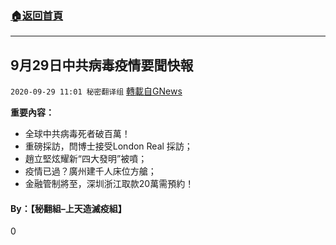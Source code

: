 ###  [:house:返回首頁](https://github.com/ourhimalayas/txt)
---

## 9月29日中共病毒疫情要聞快報
`2020-09-29 11:01 秘密翻译组` [轉載自GNews](https://gnews.org/zh-hant/390960/)

**重要內容：**

- 全球中共病毒死者破百萬！
- 重磅採訪，閆博士接受London Real 採訪；
- 趙立堅炫耀新“四大發明”被噴；
- 疫情已過？廣州建千人床位方艙；
- 金融管制將至，深圳浙江取款20萬需預約！




####  **By：【秘翻組–上天造滅疫組】**

0
